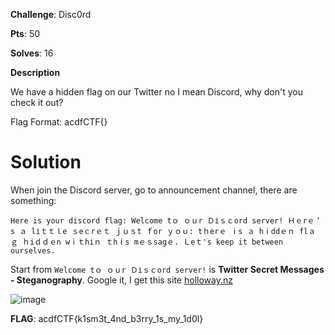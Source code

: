 **Challenge**: Disc0rd

**Pts**: 50

**Solves**: 16

**Description**

We have a hidden flag on our Twitter no I mean Discord, why don't you check it out?

Flag Format: acdfCTF{}


# Solution

When join the Discord server, go to announcement channel, there are something:

    Here is your discord flag: Welcοme tｏ ｏｕr Ｄіｓｃord server! Ｈｅrｅ＇s ａ lіｔｔｌe ｓeｃrｅｔ ｊｕｓt ｆor ｙｏｕ: tｈerｅ ｉs ａ hⅰddｅｎ flａｇ ｈiｄｄｅn wｉｔhіｎ ｔhⅰs mｅｓsagｅ. Ｌeｔ's keep it between ourselves.
    
Start from `Welcοme tｏ ｏｕr Ｄіｓｃord server!` is **Twitter Secret Messages - Steganography**. Google it, I get this site [holloway.nz](https://holloway.nz/steg/)

![image](https://github.com/parfaittolefo/Cyberlympics-CTF-Qualif-2023/assets/78282359/bbd04fbe-74db-4368-bc1a-277d6638474f)


**FLAG**: acdfCTF{k1sm3t_4nd_b3rry_1s_my_1d0l}
